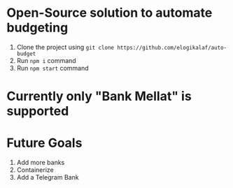 # Open-Source solution to automate budgeting 


1. Clone the project using `git clone https://github.com/elogikalaf/auto-budget`
2. Run `npm i` command
3. Run `npm start` command

# Currently only "Bank Mellat" is supported


# Future Goals 
1. Add more banks
2. Containerize
3. Add a Telegram Bank
